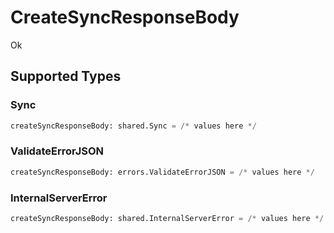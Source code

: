 # CreateSyncResponseBody

Ok


## Supported Types

### Sync

```python
createSyncResponseBody: shared.Sync = /* values here */
```

### ValidateErrorJSON

```python
createSyncResponseBody: errors.ValidateErrorJSON = /* values here */
```

### InternalServerError

```python
createSyncResponseBody: shared.InternalServerError = /* values here */
```

